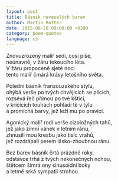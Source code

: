 ```yaml
---
layout: post
title: Básník neveselých barev
author: Martin Rotter
date: 2015-08-28 09:00:00 +0200
category: poem-quotes
language: cs
---
```


Znovuzrozený malíř sedí, cosi píše,  
neúnavně, v žáru tekoucího léta.  
V žáru propoceně sjeté noci  
tento malíř čmárá krásy letošního světa.
<!--more-->

Polední básník franzouzského stylu,  
ohýbá verše po tvých chvějících se plicích,  
rozsévá řeč přímou po tvé kštici,  
v kričících touhách pohladí tě v týlu  
a promíchá barvy, jež leží mu po pravici.

Agonický malíř rodí verše cizoložných tahů,  
jež jako zimní vánek v letním ránu,  
zhnusili mou kresbu jako tisíc vrahů,  
jež rozdrápali perem lásko-zhoubnou ránu.

Bez barev básník črtá prázdné roky,  
odstavce trhá z tvých nekonečných nohou,  
štětcem šimrá ony sinusoidní boky  
a letmě srká sympatii strohou.